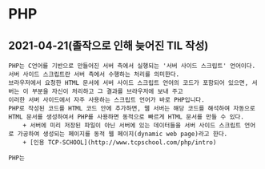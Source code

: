 # PHP

## 2021-04-21(졸작으로 인해 늦어진 TIL 작성)
    PHP는 C언어를 기반으로 만들어진 서버 측에서 실행되는 '서버 사이드 스크립트' 언어이다.
    서버 사이드 스크립트란 서버 측에서 수행하는 처리를 의미한다.
    브라우저에서 요청한 HTML 문서에 서버 사이드 스크립트 언어의 코드가 포함되어 있으면, 서버는 이 부분을 자신이 처리하고 그 결과를 브라우저에 보내 주고
    이러한 서버 사이드에서 자주 사용하는 스크립트 언어가 바로 PHP입니다.
    PHP로 작성된 코드를 HTML 코드 안에 추가하면, 웹 서버는 해당 코드를 해석하여 자동으로 HTML 문서를 생성하여서 PHP를 사용하면 동적으로 빠르게 HTML 문서를 만들 수 있다.
        + 서버에 미리 저장된 파일이 아닌 서버에 있는 데이터들을 서버 사이드 스크립트 언어로 가공하여 생성되는 페이지를 동적 웹 페이지(dynamic web page)라고 한다.
        + [인용 TCP-SCHOOL](http://www.tcpschool.com/php/intro)
    
    PHP는 